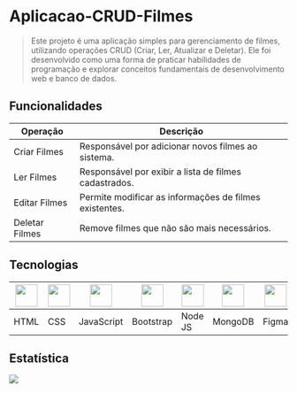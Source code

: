 # Aplicacao-CRUD-Filmes
> Este projeto é uma aplicação simples para gerenciamento de filmes, utilizando operações CRUD (Criar, Ler, Atualizar e Deletar). Ele foi desenvolvido como uma forma de praticar habilidades de programação e explorar conceitos fundamentais de desenvolvimento web e banco de dados.

## Funcionalidades
| Operação       | Descrição                                              |
|----------------|--------------------------------------------------------|
| Criar Filmes   | Responsável por adicionar novos filmes ao sistema.     |
| Ler Filmes     | Responsável por exibir a lista de filmes cadastrados.  |
| Editar Filmes  | Permite modificar as informações de filmes existentes. |
| Deletar Filmes | Remove filmes que não são mais necessários.            |

## Tecnologias
| <img src="https://cdn.jsdelivr.net/gh/devicons/devicon@latest/icons/html5/html5-original.svg" width="40"/> | <img src="https://cdn.jsdelivr.net/gh/devicons/devicon@latest/icons/css3/css3-original.svg" width="40"/> | <img src="https://cdn.jsdelivr.net/gh/devicons/devicon@latest/icons/javascript/javascript-original.svg" width="40"/> | <img src="https://cdn.jsdelivr.net/gh/devicons/devicon@latest/icons/bootstrap/bootstrap-original.svg" width="40"/> | <img src="https://cdn.jsdelivr.net/gh/devicons/devicon@latest/icons/nodejs/nodejs-original.svg" width="40"/> | <img src="https://cdn.jsdelivr.net/gh/devicons/devicon@latest/icons/mongodb/mongodb-original.svg" width="40"/> | <img src="https://cdn.jsdelivr.net/gh/devicons/devicon@latest/icons/figma/figma-original.svg" width="40"/> |
|-----------------------------------------------------------------------------------------------------------|-----------------------------------------------------------------------------------------------------------|---------------------------------------------------------------------------------------------------------------|--------------------------------------------------------------------------------------------------------------|-----------------------------------------------------------------------------------------------------------|-------------------------------------------------------------------------------------------------------------|----------------------------------------------------------------------------------------------------------|
| HTML                                                                                                       | CSS                                                                                                        | JavaScript                                                                                                   | Bootstrap                                                                                                    | Node JS                                                                                                     | MongoDB                                                                                                      | Figma                                                                                                     |
## Estatística
![](https://visitor-badge.laobi.icu/badge?page_id=VictorHugo-7.Aplicacao-CRUD-Filmes)












